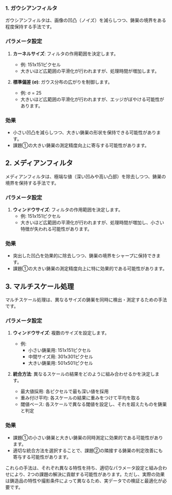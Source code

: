 ### 1. ガウシアンフィルタ

ガウシアンフィルタは、画像の凹凸（ノイズ）を減らしつつ、鋳巣の境界をある程度保持する手法です。

### パラメータ設定

1. **カーネルサイズ**: フィルタの作用範囲を決定します。
   - 例: 151x151ピクセル
   - 大きいほど広範囲の平滑化が行われますが、処理時間が増加します。

2. **標準偏差 (σ)**: ガウス分布の広がりを制御します。
   - 例: σ = 25
   - 大きいほど広範囲の平滑化が行われますが、エッジがぼやける可能性があります。

### 効果
- 小さい凹凸を減らしつつ、大きい鋳巣の形状を保持できる可能性があります。
- 課題①の大きい鋳巣の測定精度向上に寄与する可能性があります。

## 2. メディアンフィルタ

メディアンフィルタは、極端な値（深い凹みや高い凸部）を除去しつつ、鋳巣の境界を保持する手法です。

### パラメータ設定

1. **ウィンドウサイズ**: フィルタの作用範囲を決定します。
   - 例: 151x151ピクセル
   - 大きいほど広範囲の平滑化が行われますが、処理時間が増加し、小さい特徴が失われる可能性があります。

### 効果
- 突出した凹凸を効果的に除去しつつ、鋳巣の境界をシャープに保持できます。
- 課題①の大きい鋳巣の測定精度向上に特に効果的である可能性があります。

## 3. マルチスケール処理

マルチスケール処理は、異なるサイズの鋳巣を同時に検出・測定するための手法です。

### パラメータ設定

1. **ウィンドウサイズ**: 複数のサイズを設定します。
   - 例: 
     - 小さい鋳巣用: 151x151ピクセル
     - 中間サイズ用: 301x301ピクセル
     - 大きい鋳巣用: 501x501ピクセル

2. **統合方法**: 異なるスケールの結果をどのように組み合わせるかを決定します。
   - 最大値採用: 各ピクセルで最も深い値を採用
   - 重み付け平均: 各スケールの結果に重みをつけて平均を取る
   - 閾値ベース: 各スケールで異なる閾値を設定し、それを超えたものを鋳巣と判定

### 効果
- 課題①の小さい鋳巣と大きい鋳巣の同時測定に効果的である可能性があります。
- 適切な統合方法を選択することで、課題②の隣接する鋳巣の判定改善にも寄与する可能性があります。

これらの手法は、それぞれ異なる特性を持ち、適切なパラメータ設定と組み合わせにより、2つの課題の解決に貢献する可能性があります。ただし、実際の効果は鋳造品の特性や撮影条件によって異なるため、実データでの検証と最適化が必要です。
